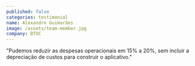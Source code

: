 ```yaml
---
published: false
categories: testimonial
name: Alexandre Guimarães
image: /assets/team-member.jpg
company: BTOC
---
```


"Pudemos reduzir as despesas operacionais em 15% a 20%, sem incluir a depreciação de custos para construir o aplicativo."
